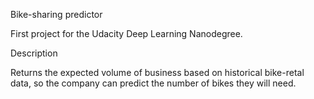 Bike-sharing predictor

First project for the Udacity Deep Learning Nanodegree.

Description

Returns the expected volume of business based on historical bike-retal data, so the company can predict the number of bikes they will need.

